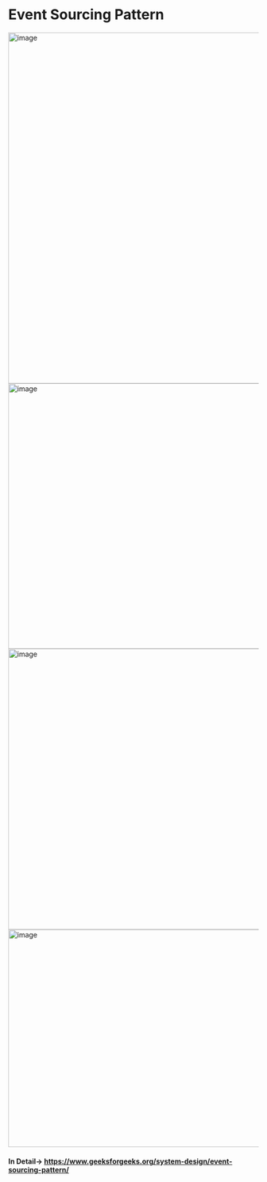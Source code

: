 # Event Sourcing Pattern

<img width="1030" height="705" alt="image" src="https://github.com/user-attachments/assets/5ac62aa6-739a-40e9-8771-edab016fce10" />

<img width="825" height="533" alt="image" src="https://github.com/user-attachments/assets/757a8a9e-bc15-46f8-af29-1e3512e42157" />

<img width="822" height="564" alt="image" src="https://github.com/user-attachments/assets/e2a4c3fc-4457-43c4-9e3e-e9468327e436" />

<img width="825" height="437" alt="image" src="https://github.com/user-attachments/assets/c661d924-4e3f-4f1a-b682-9df84655f7ec" />

#### In Detail-> https://www.geeksforgeeks.org/system-design/event-sourcing-pattern/
